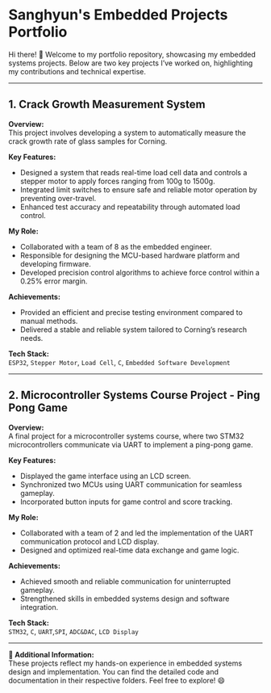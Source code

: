 # Sanghyun's Embedded Projects Portfolio  

Hi there! 👋 Welcome to my portfolio repository, showcasing my embedded systems projects. Below are two key projects I’ve worked on, highlighting my contributions and technical expertise.

---

## 1. Crack Growth Measurement System  

**Overview:**  
This project involves developing a system to automatically measure the crack growth rate of glass samples for Corning.  

**Key Features:**  
- Designed a system that reads real-time load cell data and controls a stepper motor to apply forces ranging from 100g to 1500g.  
- Integrated limit switches to ensure safe and reliable motor operation by preventing over-travel.  
- Enhanced test accuracy and repeatability through automated load control.  

**My Role:**  
- Collaborated with a team of 8 as the embedded engineer.  
- Responsible for designing the MCU-based hardware platform and developing firmware.  
- Developed precision control algorithms to achieve force control within a 0.25% error margin.  

**Achievements:**  
- Provided an efficient and precise testing environment compared to manual methods.  
- Delivered a stable and reliable system tailored to Corning’s research needs.  

**Tech Stack:**  
`ESP32`, `Stepper Motor`, `Load Cell`, `C`, `Embedded Software Development`

---

## 2. Microcontroller Systems Course Project - Ping Pong Game  

**Overview:**  
A final project for a microcontroller systems course, where two STM32 microcontrollers communicate via UART to implement a ping-pong game.  

**Key Features:**  
- Displayed the game interface using an LCD screen.  
- Synchronized two MCUs using UART communication for seamless gameplay.  
- Incorporated button inputs for game control and score tracking.  

**My Role:**  
- Collaborated with a team of 2 and led the implementation of the UART communication protocol and LCD display.  
- Designed and optimized real-time data exchange and game logic.  

**Achievements:**  
- Achieved smooth and reliable communication for uninterrupted gameplay.  
- Strengthened skills in embedded systems design and software integration.  

**Tech Stack:**  
`STM32`, `C`, `UART`,`SPI`, `ADC&DAC`, `LCD Display`

---

**📌 Additional Information:**  
These projects reflect my hands-on experience in embedded systems design and implementation. You can find the detailed code and documentation in their respective folders. Feel free to explore! 😄

